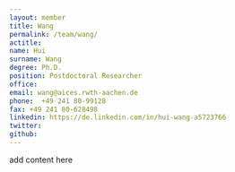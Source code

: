 ```yaml
---
layout: member
title: Wang
permalink: /team/wang/
actitle:
name: Hui
surname: Wang
degree: Ph.D.
position: Postdoctoral Researcher
office:
email: wang@aices.rwth-aachen.de
phone:  +49 241 80-99128 
fax: +49 241 80-628498
linkedin: https://de.linkedin.com/in/hui-wang-a5723766
twitter:
github:
---
```


add content here